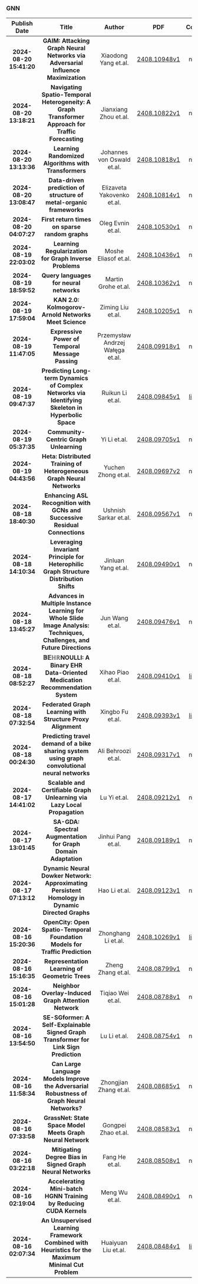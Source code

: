 
### GNN
|Publish Date|Title|Author|PDF|Code|
| :---: | :---: | :---: | :---: | :---: |
|**2024-08-20 15:41:20**|**GAIM: Attacking Graph Neural Networks via Adversarial Influence   Maximization**|Xiaodong Yang et.al.|[2408.10948v1](http://arxiv.org/abs/2408.10948v1)|null|
|**2024-08-20 13:18:21**|**Navigating Spatio-Temporal Heterogeneity: A Graph Transformer Approach   for Traffic Forecasting**|Jianxiang Zhou et.al.|[2408.10822v1](http://arxiv.org/abs/2408.10822v1)|null|
|**2024-08-20 13:13:36**|**Learning Randomized Algorithms with Transformers**|Johannes von Oswald et.al.|[2408.10818v1](http://arxiv.org/abs/2408.10818v1)|null|
|**2024-08-20 13:08:47**|**Data-driven prediction of structure of metal-organic frameworks**|Elizaveta Yakovenko et.al.|[2408.10814v1](http://arxiv.org/abs/2408.10814v1)|null|
|**2024-08-20 04:07:27**|**First return times on sparse random graphs**|Oleg Evnin et.al.|[2408.10530v1](http://arxiv.org/abs/2408.10530v1)|null|
|**2024-08-19 22:03:02**|**Learning Regularization for Graph Inverse Problems**|Moshe Eliasof et.al.|[2408.10436v1](http://arxiv.org/abs/2408.10436v1)|null|
|**2024-08-19 18:59:52**|**Query languages for neural networks**|Martin Grohe et.al.|[2408.10362v1](http://arxiv.org/abs/2408.10362v1)|null|
|**2024-08-19 17:59:04**|**KAN 2.0: Kolmogorov-Arnold Networks Meet Science**|Ziming Liu et.al.|[2408.10205v1](http://arxiv.org/abs/2408.10205v1)|null|
|**2024-08-19 11:47:05**|**Expressive Power of Temporal Message Passing**|Przemysław Andrzej Wałęga et.al.|[2408.09918v1](http://arxiv.org/abs/2408.09918v1)|null|
|**2024-08-19 09:47:37**|**Predicting Long-term Dynamics of Complex Networks via Identifying   Skeleton in Hyperbolic Space**|Ruikun Li et.al.|[2408.09845v1](http://arxiv.org/abs/2408.09845v1)|[link](https://github.com/tsinghua-fib-lab/DiskNet)|
|**2024-08-19 05:37:35**|**Community-Centric Graph Unlearning**|Yi Li et.al.|[2408.09705v1](http://arxiv.org/abs/2408.09705v1)|null|
|**2024-08-19 04:43:56**|**Heta: Distributed Training of Heterogeneous Graph Neural Networks**|Yuchen Zhong et.al.|[2408.09697v2](http://arxiv.org/abs/2408.09697v2)|null|
|**2024-08-18 18:40:30**|**Enhancing ASL Recognition with GCNs and Successive Residual Connections**|Ushnish Sarkar et.al.|[2408.09567v1](http://arxiv.org/abs/2408.09567v1)|null|
|**2024-08-18 14:10:34**|**Leveraging Invariant Principle for Heterophilic Graph Structure   Distribution Shifts**|Jinluan Yang et.al.|[2408.09490v1](http://arxiv.org/abs/2408.09490v1)|null|
|**2024-08-18 13:45:27**|**Advances in Multiple Instance Learning for Whole Slide Image Analysis:   Techniques, Challenges, and Future Directions**|Jun Wang et.al.|[2408.09476v1](http://arxiv.org/abs/2408.09476v1)|null|
|**2024-08-18 08:52:27**|**$\mathbb{BEHR}$NOULLI: A Binary EHR Data-Oriented Medication   Recommendation System**|Xihao Piao et.al.|[2408.09410v1](http://arxiv.org/abs/2408.09410v1)|[link](https://github.com/chenzrg/behrmecom)|
|**2024-08-18 07:32:54**|**Federated Graph Learning with Structure Proxy Alignment**|Xingbo Fu et.al.|[2408.09393v1](http://arxiv.org/abs/2408.09393v1)|[link](https://github.com/xbfu/fedspray)|
|**2024-08-18 00:24:30**|**Predicting travel demand of a bike sharing system using graph   convolutional neural networks**|Ali Behroozi et.al.|[2408.09317v1](http://arxiv.org/abs/2408.09317v1)|null|
|**2024-08-17 14:41:02**|**Scalable and Certifiable Graph Unlearning via Lazy Local Propagation**|Lu Yi et.al.|[2408.09212v1](http://arxiv.org/abs/2408.09212v1)|null|
|**2024-08-17 13:01:45**|**SA-GDA: Spectral Augmentation for Graph Domain Adaptation**|Jinhui Pang et.al.|[2408.09189v1](http://arxiv.org/abs/2408.09189v1)|null|
|**2024-08-17 07:13:12**|**Dynamic Neural Dowker Network: Approximating Persistent Homology in   Dynamic Directed Graphs**|Hao Li et.al.|[2408.09123v1](http://arxiv.org/abs/2408.09123v1)|null|
|**2024-08-16 15:20:36**|**OpenCity: Open Spatio-Temporal Foundation Models for Traffic Prediction**|Zhonghang Li et.al.|[2408.10269v1](http://arxiv.org/abs/2408.10269v1)|[link](https://github.com/HKUDS/OpenCity)|
|**2024-08-16 15:16:35**|**Representation Learning of Geometric Trees**|Zheng Zhang et.al.|[2408.08799v1](http://arxiv.org/abs/2408.08799v1)|null|
|**2024-08-16 15:01:28**|**Neighbor Overlay-Induced Graph Attention Network**|Tiqiao Wei et.al.|[2408.08788v1](http://arxiv.org/abs/2408.08788v1)|null|
|**2024-08-16 13:54:50**|**SE-SGformer: A Self-Explainable Signed Graph Transformer for Link Sign   Prediction**|Lu Li et.al.|[2408.08754v1](http://arxiv.org/abs/2408.08754v1)|null|
|**2024-08-16 11:58:34**|**Can Large Language Models Improve the Adversarial Robustness of Graph   Neural Networks?**|Zhongjian Zhang et.al.|[2408.08685v1](http://arxiv.org/abs/2408.08685v1)|null|
|**2024-08-16 07:33:58**|**GrassNet: State Space Model Meets Graph Neural Network**|Gongpei Zhao et.al.|[2408.08583v1](http://arxiv.org/abs/2408.08583v1)|null|
|**2024-08-16 03:22:18**|**Mitigating Degree Bias in Signed Graph Neural Networks**|Fang He et.al.|[2408.08508v1](http://arxiv.org/abs/2408.08508v1)|null|
|**2024-08-16 02:19:04**|**Accelerating Mini-batch HGNN Training by Reducing CUDA Kernels**|Meng Wu et.al.|[2408.08490v1](http://arxiv.org/abs/2408.08490v1)|null|
|**2024-08-16 02:07:34**|**An Unsupervised Learning Framework Combined with Heuristics for the   Maximum Minimal Cut Problem**|Huaiyuan Liu et.al.|[2408.08484v1](http://arxiv.org/abs/2408.08484v1)|[link](https://github.com/luckyseasalt/pioneer)|
